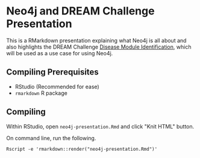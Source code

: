 # Neo4j and DREAM Challenge Presentation

This is a RMarkdown presentation explaining what Neo4j is all about and also
highlights the DREAM Challenge [Disease Module Identification][dmi], which will
be used as a use case for using Neo4j.

[dmi]: https://www.synapse.org/#!Synapse:syn6156761

## Compiling Prerequisites

* RStudio (Recommended for ease)
* `rmarkdown` R package

## Compiling

Within RStudio, open `neo4j-presentation.Rmd` and click "Knit HTML" button.

On command line, run the following.

```shell
Rscript -e 'rmarkdown::render("neo4j-presentation.Rmd")'
```
